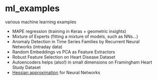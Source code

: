 # ml_examples
various machine learning examples

- MAPE regression (training in Keras + geometric insights)
- Mixture of Experts (fitting a mixture of models, such as NNs...)
- Anomaly Detection in Time Series Families by Recurrent Neural Networks (intraday data)
- Random Embeddings vs PCA as Feature Extractors 
- Robust Feature Selection on Heart Disease Dataset
- Autoencoders helps (also!) in small dimensions on Framingham Heart Study Dataset
- [Hessian approximation](https://github.com/maciejskorski/ml_examples/blob/master/ApproxHessian.ipynb) for Neural Networks 
